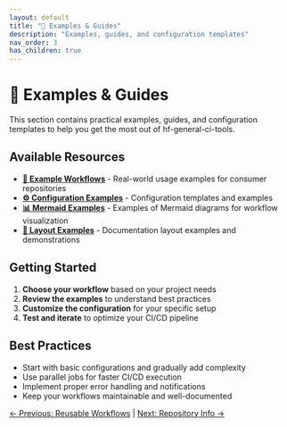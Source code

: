 ```yaml
---
layout: default
title: "📖 Examples & Guides"
description: "Examples, guides, and configuration templates"
nav_order: 3
has_children: true
---
```


# 📖 Examples & Guides

This section contains practical examples, guides, and configuration templates to help you get the most out of hf-general-ci-tools.

## Available Resources

- **[🚀 Example Workflows](example-workflows.md)** - Real-world usage examples for consumer repositories
- **[⚙️ Configuration Examples](configuration-examples.md)** - Configuration templates and examples
- **[📊 Mermaid Examples](mermaid-examples.md)** - Examples of Mermaid diagrams for workflow visualization
- **[📄 Layout Examples](minimal-example.md)** - Documentation layout examples and demonstrations

## Getting Started

1. **Choose your workflow** based on your project needs
2. **Review the examples** to understand best practices
3. **Customize the configuration** for your specific setup
4. **Test and iterate** to optimize your CI/CD pipeline

## Best Practices

- Start with basic configurations and gradually add complexity
- Use parallel jobs for faster CI/CD execution
- Implement proper error handling and notifications
- Keep your workflows maintainable and well-documented

[← Previous: Reusable Workflows](reusable-workflows.md) | [Next: Repository Info →](repository-info.md)
